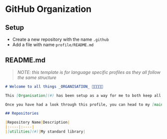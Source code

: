 # GitHub Organization

## Setup

- Create a new repository with the name `.github`
- Add a file with name `profile/README.md`

## README.md

> *NOTE: this template is for language specific profiles as they all follow the same structure*

```markdown
# Welcome to all things _ORGANISATION_ 👋🏿👨🏿‍💻

This [Organisation](#) has been setup as a way for me to both keep all material related to related material in one place but also have greater exposure to GitHub features.

Once you have had a look through this profile, you can head to my [main profile](#) where I have details on various repositories, organisations & gists

## Repositories

|Repository Name|Description|
|:----|:----|
|[utilities](#)|My standard library|
```
